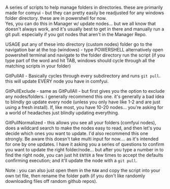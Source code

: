A series of scripts to help manage folders in directories.  these are primarily made for comyui - but they can pretty easily be readjusted for any windows folder directory.
these are in powershell for now.  
Yes, you can do this in Manager w/ update nodes... but we all know that doesn't always work, and it's usually best to get in there and manually run a git pull.  especially if you got nodes that aren't in the Manager Repo.

USAGE
put any of these into directory (custom nodes) folder
go to the navigation bar at the top (windows) - type POWERSHELL 
  alternatively open powershell terminal and navigate to the folder directory
run the script (if you type part of the word and hit TAB, windows should cycle through all the matching scripts in your folder)

GitPullAll -
Basically cycles through every subdirectory and runs `git pull`.  this will update EVERY node you have in comfyui.

GitPullExclude -
same as GitPullAll - but first gives you the option to exclude any nodes/folders.  i generally recommend this one.  it's generally a bad idea to blindly go update every node (unless you only have like 1-2 and are just using a fresh install).  If, like most, you have 10-20 nodes... you're asking for a world of headaches just blindly updating everything.

GitPullNormalized -
this allows you see all your folders (comfyui nodes), does a wildcard search to make the nodes easy to read, and then let's you decide which ones you want to update.  I'd also recommend this one strongly.  Be aware this doesn't take multi input for now.... as it's intended for one by one updates.  I have it asking you a series of questions to confirm you want to update the right folder/node... but after you type a number in to find the right node, you can just hit `ENTER` a few times to accept the defaults confirming execution; and it'll update the node with a `git pull`.

Note : you can also just open them in the `RAW` and copy the script into your own txt file, then rename the folder path (if you don't like randomly downloading files off random github repos).
